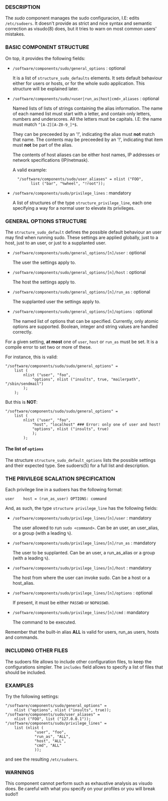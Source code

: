 ### DESCRIPTION

The _sudo_ component manages the sudo configuracion, I.E: edits
`/etc/sudoers`. It doesn't provide as strict and nice syntax and
semantic correction as visudo(8) does, but it tries to warn on most
common users' mistakes.

### BASIC COMPONENT STRUCTURE

On top, it provides the following fields:

- `/software/components/sudo/general_options` : optional

    It is a list of `structure_sudo_defaults` elements. It sets default
    behaviour either for users or hosts, or for the whole sudo
    application. This structure will be explained later.

- `/software/components/sudo/<user|run_as|host|cmd>_aliases` :
optional

    Named lists of lists of strings containing the alias information. The
    name of each named list must start with a letter, and contain only
    letters, numbers and underscores. All the letters must be
    capitals. I.E: the name must match `^[A-Z][A-Z0-9_]*$`.

    They can be preceeded by an '!', indicating the alias must **not**
    match that name. The contents may be preceeded by an '!', indicating
    that item must **not** be part of the alias.

    The contents of host aliases can be either host names, IP addresses or
    network specifications (IP/netmask).

    A valid example:

        "/software/components/sudo/user_aliases" = nlist ("FOO",
              list ("bar", "%wheel", "!root"));

- `/software/components/sudo/privilege_lines` : mandatory

    A list of structures of the type `structure_privilege_line`, each one
    specifying a way for a normal user to elevate its privileges.

### GENERAL OPTIONS STRUCTURE

The `structure_sudo_default` defines the possible default behaviour
an user may find when running sudo. These settings are applied
globally, just to a host, just to an user, or just to a supplanted
user.

- `/software/components/sudo/general_options/[n]/user` : optional

    The user the settings apply to.

- `/software/components/sudo/general_options/[n]/host` : optional

    The host the settings apply to.

- `/software/components/sudo/general_options/[n]/run_as` : optional

    The supplanted user the settings apply to.

- `/software/components/sudo/general_options/[n]/options` : optional

    The named list of options that can be specified. Currently, only
    atomic options are supported.
    Boolean, integer and string values are handled correctly.

For a given setting, **at most** one of `user`, `host` or `run_as`
must be set. It is a compile error to set two or more of these.

For instance, this is valid:

    "/software/components/sudo/sudo/general_options" =
        list (
            nlist ("user", "foo",
                "options", nlist ("insults", true, "mailerpath", "/sbin/sendmail")
            );
        );

But this is **NOT**:

    "/software/components/sudo/sudo/general_options" =
        list (
            nlist ("user", "foo",
                "host", "localhost" ### Error: only one of user and host!
                "options", nlist ("insults", true)
                );
            );

#### The list of `options`

The structure `structure_sudo_default_options` lists the possible
settings and their expected type. See sudoers(5) for a full list and
description.

### THE PRIVILEGE SCALATION SPECIFICATION

Each privilege line in a sudoers has the following format:

    user    host = (run_as_user) OPTIONS: command

And, as such, the type `structure privilege_line` has the following fields:

- `/software/components/sudo/privilege_lines/[n]/user` : mandatory

    The user allowed to run `sudo <command>`. Can be an user, an 
    user\_alias, or a group (with a leading `%`).

- `/software/components/sudo/privilege_lines/[n]/run_as` : mandatory

    The user to be supplanted. Can be an user, a run\_as\_alias or a group
    (with a leading `%`).

- `/software/components/sudo/privilege_lines/[n]/host` : mandatory

    The host from where the user can invoke sudo. Can be a host or a host\_alias.

- `/software/components/sudo/privilege_lines/[n]/options` : optional

    If present, it must be either `PASSWD` or `NOPASSWD`.

- `/software/components/sudo/privilege_lines/[n]/cmd` : mandatory

    The command to be executed.

Remember that the built-in alias **ALL** is valid for users,
run\_as users, hosts and commands.

### INCLUDING OTHER FILES

The sudoers file allows to include other configuration files, to keep
the configurations simpler. The `includes` field allows to specify a
list of files that should be included.

### EXAMPLES

Try the following settings:

    "/software/components/sudo/general_options" =
        nlist ("options", nlist ("insults", true));
    "/software/components/sudo/user_aliases" =
        nlist ("FOO", list ("127.0.0.1"));
    "/software/components/sudo/privilege_lines" =
        list (nlist (
                 "user", "foo",
                 "run_as", "ALL",
                 "host", "ALL",
                 "cmd", "ALL"
                 ));

and see the resulting `/etc/sudoers`.

### WARNINGS

This component cannot perform such as exhaustive analysis as visudo
does. Be careful with what you specify on your profiles or you will
break sudo!!
